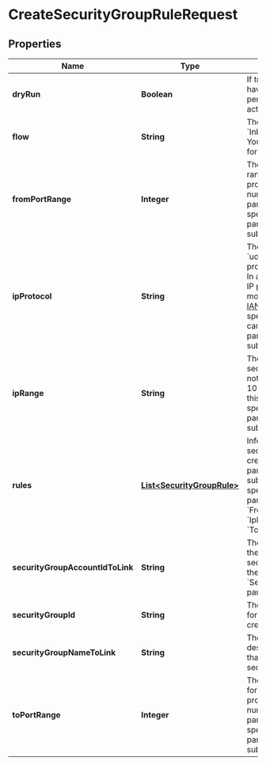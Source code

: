 

# CreateSecurityGroupRuleRequest


## Properties

| Name | Type | Description | Notes |
|------------ | ------------- | ------------- | -------------|
|**dryRun** | **Boolean** | If true, checks whether you have the required permissions to perform the action. |  [optional] |
|**flow** | **String** | The direction of the flow: &#x60;Inbound&#x60; or &#x60;Outbound&#x60;. You can specify &#x60;Outbound&#x60; for Nets only. |  |
|**fromPortRange** | **Integer** | The beginning of the port range for the TCP and UDP protocols, or an ICMP type number. If you specify this parameter, you cannot specify the &#x60;Rules&#x60; parameter and its subparameters. |  [optional] |
|**ipProtocol** | **String** | The IP protocol name (&#x60;tcp&#x60;, &#x60;udp&#x60;, &#x60;icmp&#x60;, or &#x60;-1&#x60; for all protocols). By default, &#x60;-1&#x60;. In a Net, this can also be an IP protocol number. For more information, see the [IANA.org website](https://www.iana.org/assignments/protocol-numbers/protocol-numbers.xhtml). If you specify this parameter, you cannot specify the &#x60;Rules&#x60; parameter and its subparameters. |  [optional] |
|**ipRange** | **String** | The IP range for the security group rule, in CIDR notation (for example, 10.0.0.0/16). If you specify this parameter, you cannot specify the &#x60;Rules&#x60; parameter and its subparameters. |  [optional] |
|**rules** | [**List&lt;SecurityGroupRule&gt;**](SecurityGroupRule.md) | Information about the security group rule to create. If you specify this parent parameter and its subparameters, you cannot specify the following parent parameters: &#x60;FromPortRange&#x60;, &#x60;IpProtocol&#x60;, &#x60;IpRange&#x60;, and &#x60;ToPortRange&#x60;. |  [optional] |
|**securityGroupAccountIdToLink** | **String** | The account ID that owns the source or destination security group specified in the &#x60;SecurityGroupNameToLink&#x60; parameter. |  [optional] |
|**securityGroupId** | **String** | The ID of the security group for which you want to create a rule. |  |
|**securityGroupNameToLink** | **String** | The ID of a source or destination security group that you want to link to the security group of the rule. |  [optional] |
|**toPortRange** | **Integer** | The end of the port range for the TCP and UDP protocols, or an ICMP code number. If you specify this parameter, you cannot specify the &#x60;Rules&#x60; parameter and its subparameters. |  [optional] |




